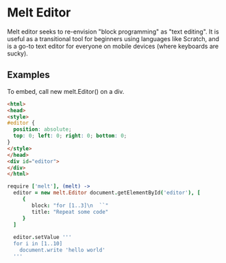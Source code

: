 Melt Editor
=================

Melt editor seeks to re-envision "block programming" as "text editing". It is useful as a transitional tool for beginners using languages like Scratch, and is a go-to text editor for everyone on mobile devices (where keyboards are sucky).

Examples
--------
To embed, call new melt.Editor() on a div.

```html
<html>
<head>
<style>
#editor {
  position: absolute;
  top: 0; left: 0; right: 0; bottom: 0;
}
</style>
</head>
<div id="editor">
</div>
</html>
```

```coffeescript
require ['melt'], (melt) ->
  editor = new melt.Editor document.getElementById('editor'), [
     {
        block: "for [1..3]\n  ``"
        title: "Repeat some code"
     }
  ]
  
  editor.setValue '''
  for i in [1..10]
    document.write 'hello world'
  '''
```
